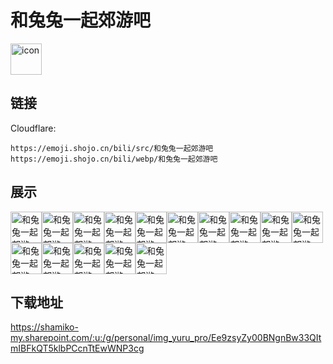 # 和兔兔一起郊游吧
<img src="https://emoji.shojo.cn/bili/src/和兔兔一起郊游吧/icon.png" width="50" height="50" alt="icon">

## 链接
Cloudflare:
```
https://emoji.shojo.cn/bili/src/和兔兔一起郊游吧
https://emoji.shojo.cn/bili/webp/和兔兔一起郊游吧
```
## 展示
<img src="https://emoji.shojo.cn/bili/src/和兔兔一起郊游吧/和兔兔一起郊游吧-3Q.png" width="50" height="50" alt="和兔兔一起郊游吧-3Q"><img src="https://emoji.shojo.cn/bili/src/和兔兔一起郊游吧/和兔兔一起郊游吧-Hi.png" width="50" height="50" alt="和兔兔一起郊游吧-Hi"><img src="https://emoji.shojo.cn/bili/src/和兔兔一起郊游吧/和兔兔一起郊游吧-抱抱.png" width="50" height="50" alt="和兔兔一起郊游吧-抱抱"><img src="https://emoji.shojo.cn/bili/src/和兔兔一起郊游吧/和兔兔一起郊游吧-无语.png" width="50" height="50" alt="和兔兔一起郊游吧-无语"><img src="https://emoji.shojo.cn/bili/src/和兔兔一起郊游吧/和兔兔一起郊游吧-晚安.png" width="50" height="50" alt="和兔兔一起郊游吧-晚安"><img src="https://emoji.shojo.cn/bili/src/和兔兔一起郊游吧/和兔兔一起郊游吧-投币.png" width="50" height="50" alt="和兔兔一起郊游吧-投币"><img src="https://emoji.shojo.cn/bili/src/和兔兔一起郊游吧/和兔兔一起郊游吧-发愁.png" width="50" height="50" alt="和兔兔一起郊游吧-发愁"><img src="https://emoji.shojo.cn/bili/src/和兔兔一起郊游吧/和兔兔一起郊游吧-？.png" width="50" height="50" alt="和兔兔一起郊游吧-？"><img src="https://emoji.shojo.cn/bili/src/和兔兔一起郊游吧/和兔兔一起郊游吧-略略略.png" width="50" height="50" alt="和兔兔一起郊游吧-略略略"><img src="https://emoji.shojo.cn/bili/src/和兔兔一起郊游吧/和兔兔一起郊游吧-生气.png" width="50" height="50" alt="和兔兔一起郊游吧-生气"><img src="https://emoji.shojo.cn/bili/src/和兔兔一起郊游吧/和兔兔一起郊游吧-尴尬.png" width="50" height="50" alt="和兔兔一起郊游吧-尴尬"><img src="https://emoji.shojo.cn/bili/src/和兔兔一起郊游吧/和兔兔一起郊游吧-羡慕.png" width="50" height="50" alt="和兔兔一起郊游吧-羡慕"><img src="https://emoji.shojo.cn/bili/src/和兔兔一起郊游吧/和兔兔一起郊游吧-冲.png" width="50" height="50" alt="和兔兔一起郊游吧-冲"><img src="https://emoji.shojo.cn/bili/src/和兔兔一起郊游吧/和兔兔一起郊游吧-害羞.png" width="50" height="50" alt="和兔兔一起郊游吧-害羞"><img src="https://emoji.shojo.cn/bili/src/和兔兔一起郊游吧/和兔兔一起郊游吧-加油.png" width="50" height="50" alt="和兔兔一起郊游吧-加油">

## 下载地址

https://shamiko-my.sharepoint.com/:u:/g/personal/img_yuru_pro/Ee9zsyZy00BNgnBw33QItmIBFkQT5klbPCcnTtEwWNP3cg